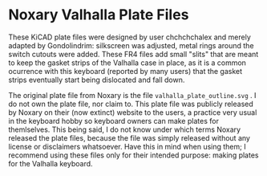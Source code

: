 # Noxary Valhalla Plate Files

These KiCAD plate files were designed by user chchchchalex and merely adapted by Gondolindrim: silkscreen was adjusted, metal rings around the switch cutouts were added. These FR4 files add small "slits" that are meant to keep the gasket strips of the Valhalla case in place, as it is a common ocurrence with this keyboard (reported by many users) that the gasket strips eventually start being dislocated and fall down.

The original plate file from Noxary is the file `valhalla_plate_outline.svg` . I do not own the plate file, nor claim to. This plate file was publicly released by Noxary on their (now extinct) website to the users, a practice very usual in the keyboard hobby so keyboard owners can make plates for themlselves. This being said, I do not know under which terms Noxary released the plate files, because the file was simply released without any license or disclaimers whatsoever. Have this in mind when using them; I recommend using these files only for their intended purpose: making plates for the Valhalla keyboard.
